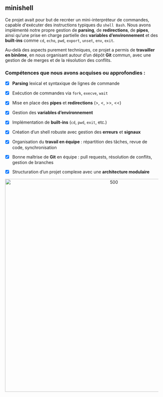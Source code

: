 ## minishell

Ce projet avait pour but de recréer un mini-interpréteur de commandes, capable d'exécuter des instructions typiques du `shell Bash`.
Nous avons implémenté notre propre gestion de **parsing**, de **redirections**, de **pipes**, ainsi qu’une prise en charge partielle des **variables d’environnement** et
des **built-ins** comme `cd`, `echo`, `pwd`, `export`, `unset`, `env`, `exit`.

Au-delà des aspects purement techniques, ce projet a permis de **travailler en binôme**, en nous organisant autour d’un dépôt **Git** commun, 
avec une gestion de de merges et de la résolution  des conflits.

### Compétences que nous avons acquises ou approfondies :

- [x] **Parsing** lexical et syntaxique de lignes de commande
- [x] Exécution de commandes via `fork`, `execve`, `wait`
- [x] Mise en place des **pipes** et **redirections** (>, <, >>, <<)
- [x] Gestion des **variables d’environnement**
- [x] Implémentation de **built-ins** (`cd`, `pwd`, `exit`, etc.)
- [x] Création d’un shell robuste avec gestion des **erreurs** et **signaux**
- [x] Organisation du **travail en équipe** : répartition des tâches, revue de code, synchronisation
- [x] Bonne maîtrise de **Git** en équipe : pull requests, résolution de conflits, gestion de branches
- [x] Structuration d’un projet complexe avec une **architecture modulaire**  





<p align="center">
  <img src="https://github.com/user-attachments/assets/9bcf48c3-e0f8-4003-a31f-45258a7ce5f4" alt="500" width="700"/>
</p>

